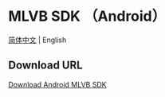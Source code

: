 # MLVB SDK （Android）

[简体中文](README-zh_CN.md) | English

## Download URL

[Download Android MLVB SDK](https://liteav.sdk.qcloud.com/download/latest/TXLiteAVSDK_Smart_Android_latest.zip)
